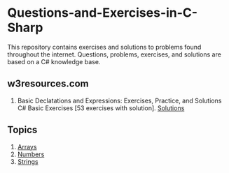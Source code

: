 # Questions-and-Exercises-in-C-Sharp
This repository contains exercises and solutions to problems found throughout the internet. Questions, problems, exercises, and solutions are based on a C# knowledge base.

## w3resources.com
1. Basic Declatations and Expressions: Exercises, Practice, and Solutions 
<br>C# Basic Exercises [53 exercises with solution]. <a href="https://github.com/jesushilarioh/Questions-and-Exercises-in-C-Sharp/tree/master/Basic%20Exercises%20%5B53%20excercises%20with%20solutions%5D" target="_blank">Solutions</a>

## Topics
1. <a href="https://github.com/jesushilarioh/Questions-and-Exercises-in-C-Sharp/tree/master/Arrays" target="_blank">Arrays</a>
2. <a href="https://github.com/jesushilarioh/Questions-and-Exercises-in-C-Sharp/tree/master/Numbers" target="_blank">Numbers</a>
3. <a href="https://github.com/jesushilarioh/Questions-and-Exercises-in-C-Sharp/tree/master/Strings" target="_blank">Strings</a>
